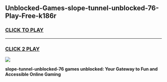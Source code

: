 
## Unblocked-Games-slope-tunnel-unblocked-76-Play-Free-k186r
<h3>
<a href="https://premium76.site?title=slope-tunnel-unblocked-76&ref=20M">CLICK TO PLAY</a></h3>
<hr>

<h3>
<a href="https://premium76.site?title=slope-tunnel-unblocked-76&ref=20M">CLICK 2 PLAY</a>
  
</h3>

<a href="https://premium76.site?title=slope-tunnel-unblocked-76&ref=19M"><img src="https://clearcache.store/games.png"></a>


**slope-tunnel-unblocked-76 games unblocked: Your Gateway to Fun and Accessible Online Gaming**
